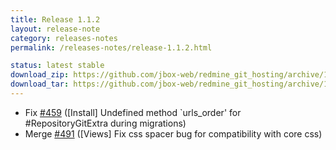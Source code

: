 ```yaml
---
title: Release 1.1.2
layout: release-note
category: releases-notes
permalink: /releases-notes/release-1.1.2.html

status: latest stable
download_zip: https://github.com/jbox-web/redmine_git_hosting/archive/1.1.2.zip
download_tar: https://github.com/jbox-web/redmine_git_hosting/archive/1.1.2.tar.gz
---
```


* Fix [#459](https://github.com/jbox-web/redmine_git_hosting/issues/459) ([Install] Undefined method `urls_order' for #RepositoryGitExtra during migrations)
* Merge [#491](https://github.com/jbox-web/redmine_git_hosting/pull/491) ([Views] Fix css spacer bug for compatibility with core css)
